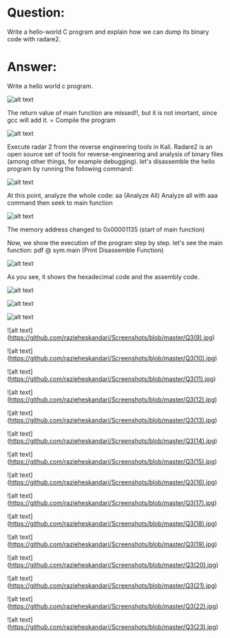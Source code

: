 # Question:

Write a hello-world C program and explain how we can dump its binary code with radare2.

# Answer:

Write a hello world c program. 

![alt text](https://github.com/razieheskandari/Screenshots/blob/master/Q3(1).JPG)
 
 
The return value of main function are missed!!, but it is not imortant, since gcc will add it. =
Compile the program
 

![alt text](https://github.com/razieheskandari/Screenshots/blob/master/Q3(2).jpg)
 
Execute radar 2 from the reverse engineering tools in Kali.
Radare2 is an open source set of tools for reverse-engineering and analysis of binary files (among other things, for example debugging).
let's disassemble the hello program by running the following command:
 
![alt text](https://github.com/razieheskandari/Screenshots/blob/master/Q3(3).jpg)
 
At this point, analyze the whole code: aa (Analyze All)
Analyze all with aaa command then seek to main function
 
![alt text](https://github.com/razieheskandari/Screenshots/blob/master/Q3(4).jpg)
 
 The memory address changed to 0x00001135 (start of main function)

Now, we show the execution of the program step by step. let's see the main function: 
pdf @ sym.main (Print Disassemble Function)

![alt text](https://github.com/razieheskandari/Screenshots/blob/master/Q3(5).jpg)
  
As you see, it shows the hexadecimal code and the assembly code.
 
![alt text](https://github.com/razieheskandari/Screenshots/blob/master/Q3(6).jpg)
 
  
![alt text](https://github.com/razieheskandari/Screenshots/blob/master/Q3(7).jpg)
 

![alt text](https://github.com/razieheskandari/Screenshots/blob/master/Q3(8).jpg)
 

![alt text] (https://github.com/razieheskandari/Screenshots/blob/master/Q3(9).jpg)
 

![alt text] (https://github.com/razieheskandari/Screenshots/blob/master/Q3(10).jpg)

![alt text] (https://github.com/razieheskandari/Screenshots/blob/master/Q3(11).jpg)

![alt text] (https://github.com/razieheskandari/Screenshots/blob/master/Q3(12).jpg)

![alt text] (https://github.com/razieheskandari/Screenshots/blob/master/Q3(13).jpg)

![alt text] (https://github.com/razieheskandari/Screenshots/blob/master/Q3(14).jpg)

![alt text] (https://github.com/razieheskandari/Screenshots/blob/master/Q3(15).jpg)

![alt text] (https://github.com/razieheskandari/Screenshots/blob/master/Q3(16).jpg)

![alt text] (https://github.com/razieheskandari/Screenshots/blob/master/Q3(17).jpg)

![alt text] (https://github.com/razieheskandari/Screenshots/blob/master/Q3(18).jpg) 
  
![alt text] (https://github.com/razieheskandari/Screenshots/blob/master/Q3(19).jpg) 

![alt text] (https://github.com/razieheskandari/Screenshots/blob/master/Q3(20).jpg) 

![alt text] (https://github.com/razieheskandari/Screenshots/blob/master/Q3(21).jpg) 

![alt text] (https://github.com/razieheskandari/Screenshots/blob/master/Q3(22).jpg) 

![alt text] (https://github.com/razieheskandari/Screenshots/blob/master/Q3(23).jpg) 

 
 

 
 
 
 
 
 


